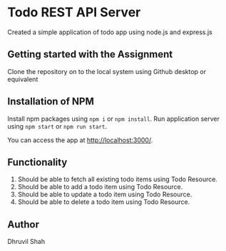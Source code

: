 # Todo REST API Server
Created a simple application of todo app using node.js and express.js

## Getting started with the Assignment
Clone the repository on to the local system using Github desktop or equivalent

## Installation of NPM

Install npm packages using `npm i` or `npm install`.
Run application server using `npm start` or `npm run start`.

You can access the app at [http://localhost:3000/](http://localhost:3000/).

## Functionality
<ol>
<li> Should be able to fetch all existing todo items using Todo Resource. </li>
<li> Should be able to add a todo item using Todo Resource. </li>
<li> Should be able to update a todo item using Todo Resource.</li>
<li> Should be able to delete a todo item using Todo Resource. </li>
</ol>


## Author
Dhruvil Shah